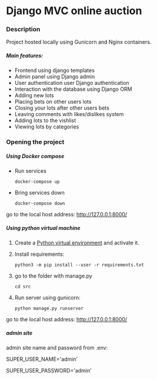# Django MVC online auction 

### Description

Project hosted locally using Gunicorn and Nginx containers.

##### Main features:
+ Frontend using django templates
+ Admin panel using Django admin
+ User authentication user Django authentication
+ Interaction with the database using Django ORM
+ Adding new lots
+ Placing bets on other users lots
+ Closing your lots after other users bets
+ Leaving comments with likes/dislikes system
+ Adding lots to the vishlist
+ Viewing lots by categories

### Opening the project

##### Using Docker compose

+ Run services

    ```shell
    docker-compose up
    ```

+ Bring services down

    ```shell
    docker-compose down
    ```

go to the local host address: http://127.0.0.1:8000/

##### Using python virtual machine

1. Create a [Python virtual environment](https://docs.python.org/3/tutorial/venv.html#creating-virtual-environments) and activate it.

2. Install requirements:

    ```shell
    python3 -m pip install --user -r requirements.txt
    ```

3. go to the folder with manage.py

    ```shell
    cd src
    ```

4. Run server using gunicorn:

    ```shell
    python manage.py runserver
    ```

go to the local host address: http://127.0.0.1:8000/

##### admin site
admin site name and password from .env:

SUPER_USER_NAME='admin'

SUPER_USER_PASSWORD='admin'
